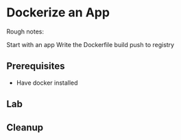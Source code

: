# Dockerize an App

Rough notes:

Start with an app
Write the Dockerfile
build
push to registry

## Prerequisites

* Have docker installed

## Lab

## Cleanup
